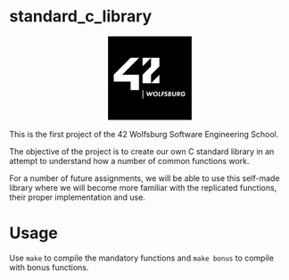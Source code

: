 # standard_c_library
 
<p align="center">
<img src="https://github.com/santiagotena/assets/blob/master/logos/42%20logo.jpeg?raw=true" alt="42 Wolfsburg Logo" width="150" height="150">
</p>
 
This is the first project of the 42 Wolfsburg Software Engineering School.
 
The objective of the project is to create our own C standard library in an attempt to understand how a number of common functions work.
 
For a number of future assignments, we will be able to use this self-made library where we will become more familiar with the replicated 
functions, their proper implementation and use.
 
# Usage
 
Use `make` to compile the mandatory functions and `make bonus` to compile with bonus functions.

